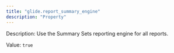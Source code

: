 ```yaml
---
title: "glide.report_summary_engine"
description: "Property"
---
```


Description: Use the Summary Sets reporting engine for all reports.

Value: `true`